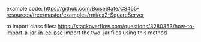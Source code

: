 example code: https://github.com/BoiseState/CS455-resources/tree/master/examples/rmi/ex2-SquareServer

to import class files:
https://stackoverflow.com/questions/3280353/how-to-import-a-jar-in-eclipse
import the two .jar files using this method